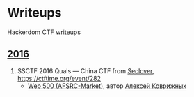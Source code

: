 # Writeups
Hackerdom CTF writeups

## [2016](2016/README.md)

1. SSCTF 2016 Quals — China CTF from [Seclover](http://lab.seclover.com/), <https://ctftime.org/event/282>
   * [Web 500 (AFSRC-Market)](2016/SSCTF%202016%20Quals/Web%20500/Web%20500.md), автор [Алексей Коврижных](https://github.com/a1exdandy)
